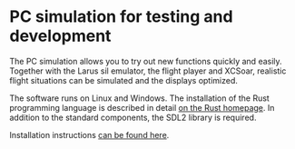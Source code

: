 PC simulation for testing and development
=========================================

The PC simulation allows you to try out new functions quickly and easily. Together with the Larus sil emulator, the flight player and XCSoar, realistic flight situations can be simulated and the displays optimized.

The software runs on Linux and Windows. The installation of the Rust programming language is described in detail [on the Rust homepage](https://www.rust-lang.org/tools/install). In addition to the standard components, the SDL2 library is required.


Installation instructions [can be found here](https://github.com/embedded-graphics/simulator).
